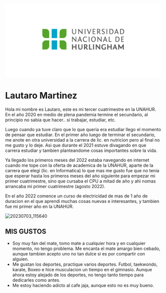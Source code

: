 ![Logo UNAHUR](./assets/UNAHUR.png)


# Lautaro Martinez

Hola mi nombre es Lautaro, este es mi tercer cuatrimestre en la UNAHUR. En el año 2020 en medio de plena pandemia termine el secundario, al principio no sabia que hacer.. si trabajar, estudiar, etc.

Luego cuando ya tuve claro que lo que queria era estudiar llego el momento de pensar que estudiar. En el primer año luego de terminar el secundario, me anote en otra universidad a la carrera de lic. en nutricion pero al final no me gusto y lo deje. Asi que durante el 2021 estuve divagando en que carrera estudiar y tambien planteandome cosas importantes sobre la vida.

Ya llegado los primeros meses del 2022 estaba navegando en internet cuando me tope con la oferta de academica de la UNAHUR, aparte de la carrera que elegi (lic. en Informatica) lo que mas me gusto fue que no tenia que esperar hasta los primeros meses del año siguiente para empezar mi primer cuatrimestre, sino que cursaba el CPU a mitad de año y ahi nomas arrancaba mi primer cuatrimestre (agosto 2022).

En el año 2022 comence un curso de electricidad de mas de 1 año de duracion en el que aprendi muchas cosas nuevas e interesantes, y tambien fue mi primer año en la UNAHUR.


![20230703_115640](https://github.com/obj1-unahur-2023s2/presentacionpersonal-Lautaro1243/assets/141639493/28a08834-f6da-4e7e-ad15-f1fe6b774bb0)


## MIS GUSTOS
- Soy muy fan del mate, tomo mate a cualquier hora y en cualquier momento, no tengo problema. Me encanta el mate amargo bien cebado, aunque tambien acepto uno no tan dulce si es por compartir con alguien.
- Me gustan los deportes, practique varios deportes. Futbol, taekwondo, karate, Boxeo e hice musculacion un tiempo en el gimnasio. Aunque ahora estoy alejado de los deportes, no tengo tanto tiempo para dedicarles como antes.
- Me estoy haciendo adicto al cafe jaja, aunque esto no es muy bueno.



